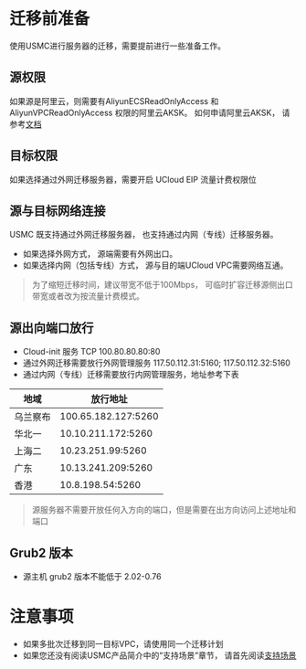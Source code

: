 # 迁移前准备

使用USMC进行服务器的迁移，需要提前进行一些准备工作。

## 源权限
如果源是阿里云，则需要有AliyunECSReadOnlyAccess 和 AliyunVPCReadOnlyAccess 权限的阿里云AKSK。 如何申请阿里云AKSK， 请参考[文档](/usmc/faq)

## 目标权限
如果选择通过外网迁移服务器，需要开启 UCloud EIP 流量计费权限位

## 源与目标网络连接
USMC 既支持通过外网迁移服务器， 也支持通过内网（专线）迁移服务器。 
- 如果选择外网方式， 源端需要有外网出口。 
- 如果选择内网（包括专线）方式， 源与目的端UCloud VPC需要网络互通。

> 为了缩短迁移时间，建议带宽不低于100Mbps， 可临时扩容迁移源侧出口带宽或者改为按流量计费模式。

## 源出向端口放行
- Cloud-init 服务 TCP 100.80.80.80:80
- 通过外网迁移需要放行外网管理服务 117.50.112.31:5160; 117.50.112.32:5160
- 通过内网（专线）迁移需要放行内网管理服务，地址参考下表

|   地域     |   放行地址 | 
| ---------- | ---------- | 
| 乌兰察布       |   100.65.182.127:5260     | 
| 华北一     |   10.10.211.172:5260     | 
| 上海二     |   10.23.251.99:5260      | 
| 广东       |   10.13.241.209:5260     | 
| 香港       |   10.8.198.54:5260     | 


> 源服务器不需要开放任何入方向的端口，但是需要在出方向访问上述地址和端口
 
## Grub2 版本
- 源主机 grub2 版本不能低于 2.02-0.76 

# 注意事项
- 如果多批次迁移到同一目标VPC，请使用同一个迁移计划
- 如果您还没有阅读USMC产品简介中的“支持场景”章节， 请首先阅读[支持场景](/usmc/introduction/sys)
